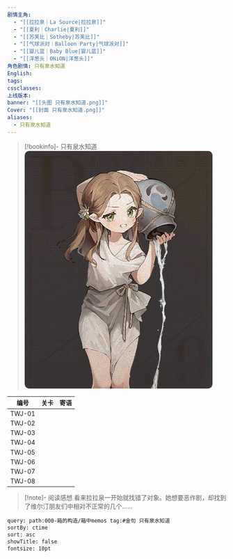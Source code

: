 ```yaml
---
剧情主角:
  - "[[拉拉泉｜La Source|拉拉泉]]"
  - "[[夏利｜Charlie|夏利]]"
  - "[[苏芙比｜Sotheby|苏芙比]]"
  - "[[气球派对｜Balloon Party|气球派对]]"
  - "[[婴儿蓝｜Baby Blue|婴儿蓝]]"
  - "[[洋葱头｜ONiON|洋葱头]]"
角色剧情: 只有泉水知道
English: 
tags: 
cssclasses: 
上线版本: 
banner: "[[头图 只有泉水知道.png]]"
Cover: "[[封面 只有泉水知道.png]]"
aliases:
  - 只有泉水知道
---
```

> [!bookinfo]- 只有泉水知道
> ![封面 只有泉水知道](assets/拉拉泉·只有泉水知道.assets/封面%20只有泉水知道.png)
> 
|   编号   | 关卡  | 寄语  |
| :----: | :-: | :-: |
| TWJ-01 |     |     |
| TWJ-02 |     |     |
| TWJ-03 |     |     |
| TWJ-04 |     |     |
| TWJ-05 |     |     |
| TWJ-06 |     |     |
| TWJ-07 |     |     |
| TWJ-08 |     |     |

> [!note]- 阅读感想
> 看来拉拉泉一开始就找错了对象。她想要恶作剧，却找到了维尔汀朋友们中相对不正常的几个……

~~~~note-gallery
query: path:000-箱的构造/箱中memos tag:#金句 只有泉水知道
sortBy: ctime
sort: asc
showTitle: false
fontsize: 10pt
~~~~
